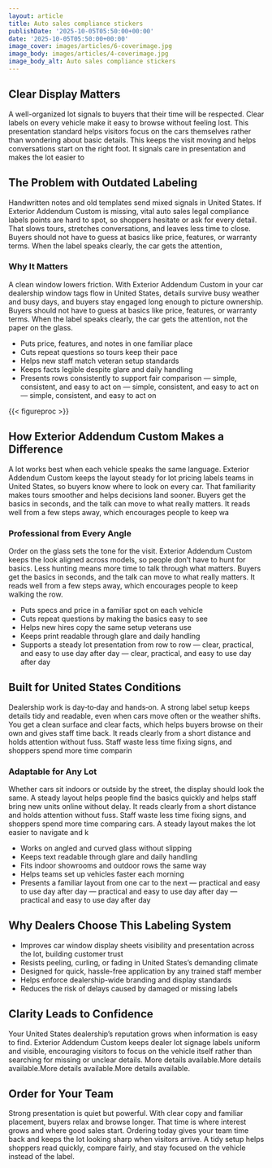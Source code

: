 ```yaml
---
layout: article
title: Auto sales compliance stickers
publishDate: '2025-10-05T05:50:00+00:00'
date: '2025-10-05T05:50:00+00:00'
image_cover: images/articles/6-coverimage.jpg
image_body: images/articles/4-coverimage.jpg
image_body_alt: Auto sales compliance stickers
---
```



## Clear Display Matters
A well-organized lot signals to buyers that their time will be respected. Clear labels on every vehicle make it easy to browse without feeling lost. This presentation standard helps visitors focus on the cars themselves rather than wondering about basic details. This keeps the visit moving and helps conversations start on the right foot. It signals care in presentation and makes the lot easier to

## The Problem with Outdated Labeling
Handwritten notes and old templates send mixed signals in United States. If Exterior Addendum Custom is missing, vital auto sales legal compliance labels points are hard to spot, so shoppers hesitate or ask for every detail. That slows tours, stretches conversations, and leaves less time to close. Buyers should not have to guess at basics like price, features, or warranty terms. When the label speaks clearly, the car gets the attention,

### Why It Matters
A clean window lowers friction. With Exterior Addendum Custom in your car dealership window tags flow in United States, details survive busy weather and busy days, and buyers stay engaged long enough to picture ownership. Buyers should not have to guess at basics like price, features, or warranty terms. When the label speaks clearly, the car gets the attention, not the paper on the glass.

- Puts price, features, and notes in one familiar place
- Cuts repeat questions so tours keep their pace
- Helps new staff match veteran setup standards
- Keeps facts legible despite glare and daily handling
- Presents rows consistently to support fair comparison — simple, consistent, and easy to act on — simple, consistent, and easy to act on — simple, consistent, and easy to act on

{{< figureproc >}}

## How Exterior Addendum Custom Makes a Difference
A lot works best when each vehicle speaks the same language. Exterior Addendum Custom keeps the layout steady for lot pricing labels teams in United States, so buyers know where to look on every car. That familiarity makes tours smoother and helps decisions land sooner.  Buyers get the basics in seconds, and the talk can move to what really matters.  It reads well from a few steps away, which encourages people to keep wa

### Professional from Every Angle
Order on the glass sets the tone for the visit. Exterior Addendum Custom keeps the look aligned across models, so people don’t have to hunt for basics. Less hunting means more time to talk through what matters.  Buyers get the basics in seconds, and the talk can move to what really matters.  It reads well from a few steps away, which encourages people to keep walking the row.

- Puts specs and price in a familiar spot on each vehicle
- Cuts repeat questions by making the basics easy to see
- Helps new hires copy the same setup veterans use
- Keeps print readable through glare and daily handling
- Supports a steady lot presentation from row to row — clear, practical, and easy to use day after day — clear, practical, and easy to use day after day

## Built for United States Conditions
Dealership work is day‑to‑day and hands‑on. A strong label setup keeps details tidy and readable, even when cars move often or the weather shifts. You get a clean surface and clear facts, which helps buyers browse on their own and gives staff time back. It reads clearly from a short distance and holds attention without fuss. Staff waste less time fixing signs, and shoppers spend more time comparin

### Adaptable for Any Lot
Whether cars sit indoors or outside by the street, the display should look the same. A steady layout helps people find the basics quickly and helps staff bring new units online without delay. It reads clearly from a short distance and holds attention without fuss. Staff waste less time fixing signs, and shoppers spend more time comparing cars. A steady layout makes the lot easier to navigate and k

- Works on angled and curved glass without slipping
- Keeps text readable through glare and daily handling
- Fits indoor showrooms and outdoor rows the same way
- Helps teams set up vehicles faster each morning
- Presents a familiar layout from one car to the next — practical and easy to use day after day — practical and easy to use day after day — practical and easy to use day after day

## Why Dealers Choose This Labeling System
- Improves car window display sheets visibility and presentation across the lot, building customer trust
- Resists peeling, curling, or fading in United States’s demanding climate
- Designed for quick, hassle-free application by any trained staff member
- Helps enforce dealership-wide branding and display standards
- Reduces the risk of delays caused by damaged or missing labels

## Clarity Leads to Confidence
Your United States dealership’s reputation grows when information is easy to find. Exterior Addendum Custom keeps dealer lot signage labels uniform and visible, encouraging visitors to focus on the vehicle itself rather than searching for missing or unclear details. More details available.More details available.More details available.More details available.

## Order for Your Team
Strong presentation is quiet but powerful. With clear copy and familiar placement, buyers relax and browse longer. That time is where interest grows and where good sales start.  Ordering today gives your team time back and keeps the lot looking sharp when visitors arrive.  A tidy setup helps shoppers read quickly, compare fairly, and stay focused on the vehicle instead of the label.

